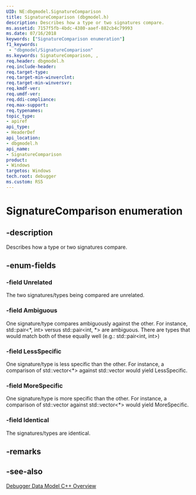```yaml
---
UID: NE:dbgmodel.SignatureComparison
title: SignatureComparison (dbgmodel.h)
description: Describes how a type or two signatures compare.
ms.assetid: 7157f5fb-4bdc-4380-aaef-882cb4c79993
ms.date: 07/16/2018
keywords: ["SignatureComparison enumeration"]
f1_keywords:
 - "dbgmodel/SignatureComparison"
ms.keywords: SignatureComparison, , 
req.header: dbgmodel.h
req.include-header:
req.target-type:
req.target-min-winverclnt:
req.target-min-winversvr:
req.kmdf-ver:
req.umdf-ver:
req.ddi-compliance:
req.max-support:
req.typenames: 
topic_type: 
- apiref
api_type: 
- HeaderDef
api_location: 
- dbgmodel.h
api_name: 
- SignatureComparison
product:
- Windows
targetos: Windows
tech.root: debugger
ms.custom: RS5
---
```


# SignatureComparison enumeration

## -description

Describes how a type or two signatures compare.

## -enum-fields

### -field Unrelated 
The two signatures/types being compared are unrelated.

### -field Ambiguous 
One signature/type compares ambiguously against the other.  For instance, std::pair<*, int> versus std::pair<int, *> are ambiguous.  There are types that would
 match both of these equally well (e.g.: std::pair<int, int>) 
 
### -field LessSpecific 
One signature/type is less specific than the other.  For instance, a comparison of std::vector<*> against std::vector<int> would yield LessSpecific.

### -field MoreSpecific 
One signature/type is more specific than the other.  For instance, a comparison of std::vector<int> against std::vector<*> would yield MoreSpecific.

### -field Identical 
The signatures/types are identical.

## -remarks

## -see-also

[Debugger Data Model C++ Overview](https://docs.microsoft.com/windows-hardware/drivers/debugger/data-model-cpp-overview)
